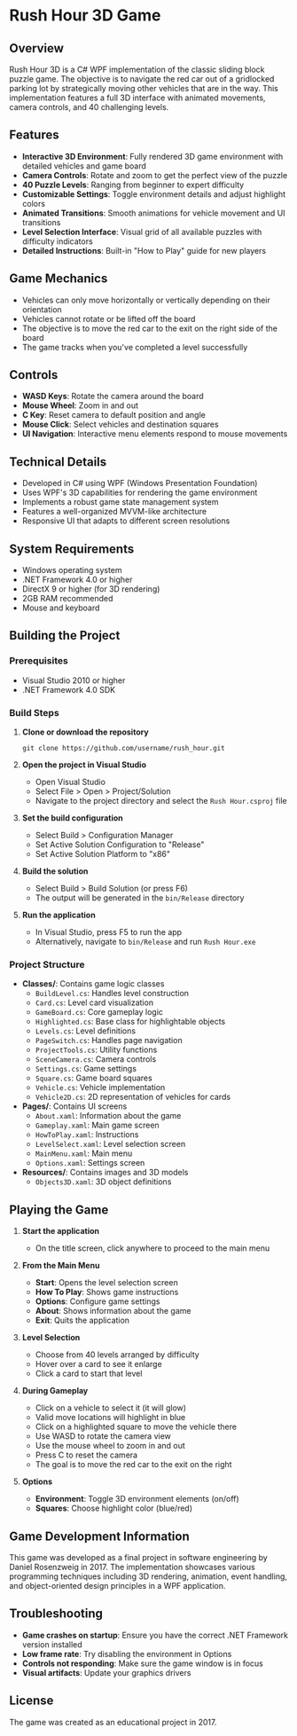 # Rush Hour 3D Game

## Overview
Rush Hour 3D is a C# WPF implementation of the classic sliding block puzzle game. The objective is to navigate the red car out of a gridlocked parking lot by strategically moving other vehicles that are in the way. This implementation features a full 3D interface with animated movements, camera controls, and 40 challenging levels.

## Features
- **Interactive 3D Environment**: Fully rendered 3D game environment with detailed vehicles and game board
- **Camera Controls**: Rotate and zoom to get the perfect view of the puzzle
- **40 Puzzle Levels**: Ranging from beginner to expert difficulty
- **Customizable Settings**: Toggle environment details and adjust highlight colors
- **Animated Transitions**: Smooth animations for vehicle movement and UI transitions
- **Level Selection Interface**: Visual grid of all available puzzles with difficulty indicators
- **Detailed Instructions**: Built-in "How to Play" guide for new players

## Game Mechanics
- Vehicles can only move horizontally or vertically depending on their orientation
- Vehicles cannot rotate or be lifted off the board
- The objective is to move the red car to the exit on the right side of the board
- The game tracks when you've completed a level successfully

## Controls
- **WASD Keys**: Rotate the camera around the board
- **Mouse Wheel**: Zoom in and out
- **C Key**: Reset camera to default position and angle
- **Mouse Click**: Select vehicles and destination squares
- **UI Navigation**: Interactive menu elements respond to mouse movements

## Technical Details
- Developed in C# using WPF (Windows Presentation Foundation)
- Uses WPF's 3D capabilities for rendering the game environment
- Implements a robust game state management system
- Features a well-organized MVVM-like architecture
- Responsive UI that adapts to different screen resolutions

## System Requirements
- Windows operating system
- .NET Framework 4.0 or higher
- DirectX 9 or higher (for 3D rendering)
- 2GB RAM recommended
- Mouse and keyboard

## Building the Project

### Prerequisites
- Visual Studio 2010 or higher
- .NET Framework 4.0 SDK

### Build Steps
1. **Clone or download the repository**
   ```
   git clone https://github.com/username/rush_hour.git
   ```

2. **Open the project in Visual Studio**
   - Open Visual Studio
   - Select File > Open > Project/Solution
   - Navigate to the project directory and select the `Rush Hour.csproj` file

3. **Set the build configuration**
   - Select Build > Configuration Manager
   - Set Active Solution Configuration to "Release"
   - Set Active Solution Platform to "x86"

4. **Build the solution**
   - Select Build > Build Solution (or press F6)
   - The output will be generated in the `bin/Release` directory

5. **Run the application**
   - In Visual Studio, press F5 to run the app
   - Alternatively, navigate to `bin/Release` and run `Rush Hour.exe`

### Project Structure
- **Classes/**: Contains game logic classes
  - `BuildLevel.cs`: Handles level construction
  - `Card.cs`: Level card visualization
  - `GameBoard.cs`: Core gameplay logic
  - `Highlighted.cs`: Base class for highlightable objects
  - `Levels.cs`: Level definitions
  - `PageSwitch.cs`: Handles page navigation
  - `ProjectTools.cs`: Utility functions
  - `SceneCamera.cs`: Camera controls
  - `Settings.cs`: Game settings
  - `Square.cs`: Game board squares
  - `Vehicle.cs`: Vehicle implementation
  - `Vehicle2D.cs`: 2D representation of vehicles for cards
- **Pages/**: Contains UI screens
  - `About.xaml`: Information about the game
  - `Gameplay.xaml`: Main game screen
  - `HowToPlay.xaml`: Instructions
  - `LevelSelect.xaml`: Level selection screen
  - `MainMenu.xaml`: Main menu
  - `Options.xaml`: Settings screen
- **Resources/**: Contains images and 3D models
  - `Objects3D.xaml`: 3D object definitions

## Playing the Game
1. **Start the application**
   - On the title screen, click anywhere to proceed to the main menu

2. **From the Main Menu**
   - **Start**: Opens the level selection screen
   - **How To Play**: Shows game instructions
   - **Options**: Configure game settings
   - **About**: Shows information about the game
   - **Exit**: Quits the application

3. **Level Selection**
   - Choose from 40 levels arranged by difficulty
   - Hover over a card to see it enlarge
   - Click a card to start that level

4. **During Gameplay**
   - Click on a vehicle to select it (it will glow)
   - Valid move locations will highlight in blue
   - Click on a highlighted square to move the vehicle there
   - Use WASD to rotate the camera view
   - Use the mouse wheel to zoom in and out
   - Press C to reset the camera
   - The goal is to move the red car to the exit on the right

5. **Options**
   - **Environment**: Toggle 3D environment elements (on/off)
   - **Squares**: Choose highlight color (blue/red)

## Game Development Information
This game was developed as a final project in software engineering by Daniel Rosenzweig in 2017. The implementation showcases various programming techniques including 3D rendering, animation, event handling, and object-oriented design principles in a WPF application.

## Troubleshooting
- **Game crashes on startup**: Ensure you have the correct .NET Framework version installed
- **Low frame rate**: Try disabling the environment in Options
- **Controls not responding**: Make sure the game window is in focus
- **Visual artifacts**: Update your graphics drivers

## License
The game was created as an educational project in 2017.
